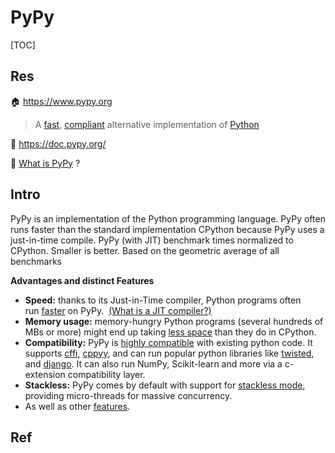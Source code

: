 # PyPy

[TOC]



## Res
🏠 https://www.pypy.org

> A [fast](http://speed.pypy.org/), [compliant](https://www.pypy.org/compat.html) alternative implementation of [Python](http://python.org/)

📂 https://doc.pypy.org/

📄 [What is PyPy](https://www.pypy.org/features.html) ?



## Intro
PyPy is an implementation of the Python programming language. PyPy often runs faster than the standard implementation CPython because PyPy uses a just-in-time compile. PyPy (with JIT) benchmark times normalized to CPython. Smaller is better. Based on the geometric average of all benchmarks

**Advantages and distinct Features**
- **Speed:** thanks to its Just-in-Time compiler, Python programs often run [faster](http://speed.pypy.org/) on PyPy.  [(What is a JIT compiler?)](http://en.wikipedia.org/wiki/Just-in-time_compilation)
- **Memory usage:** memory-hungry Python programs (several hundreds of MBs or more) might end up taking [less space](https://www.pypy.org/posts/2009/10/gc-improvements-6174120095428192954.html) than they do in CPython.
- **Compatibility:** PyPy is [highly compatible](https://www.pypy.org/compat.html) with existing python code. It supports [cffi](https://cffi.readthedocs.org/), [cppyy](https://cppyy.readthedocs.org/), and can run popular python libraries like [twisted](https://twistedmatrix.com/), and [django](https://www.djangoproject.com/). It can also run NumPy, Scikit-learn and more via a c-extension compatibility layer.
- **Stackless:** PyPy comes by default with support for [stackless mode](https://www.pypy.org/features.html#stackless), providing micro-threads for massive concurrency.
- As well as other [features](https://www.pypy.org/features.html).



## Ref

